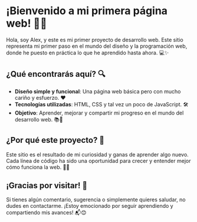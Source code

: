 # ¡Bienvenido a mi primera página web! 🚀🌟

Hola, soy Alex, y este es mi primer proyecto de desarrollo web. Este sitio representa mi primer paso en el mundo del diseño y la programación web, donde he puesto en práctica lo que he aprendido hasta ahora. 💻✨

## ¿Qué encontrarás aquí? 🔍
- **Diseño simple y funcional**: Una página web básica pero con mucho cariño y esfuerzo. ❤️
- **Tecnologías utilizadas**: HTML, CSS y tal vez un poco de JavaScript. 🛠️
- **Objetivo**: Aprender, mejorar y compartir mi progreso en el mundo del desarrollo web. 📚🚀

## ¿Por qué este proyecto? 🤔
Este sitio es el resultado de mi curiosidad y ganas de aprender algo nuevo. Cada línea de código ha sido una oportunidad para crecer y entender mejor cómo funciona la web. 🌱💡

## ¡Gracias por visitar! 🙌
Si tienes algún comentario, sugerencia o simplemente quieres saludar, no dudes en contactarme. ¡Estoy emocionado por seguir aprendiendo y compartiendo mis avances! 📬😊
